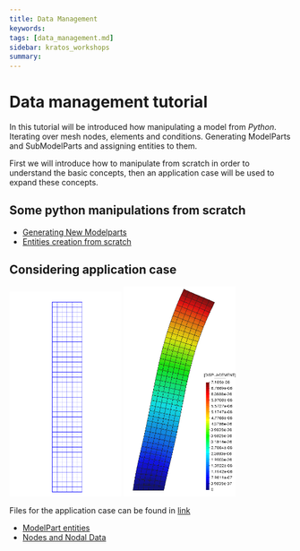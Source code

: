 ```yaml
---
title: Data Management
keywords: 
tags: [data_management.md]
sidebar: kratos_workshops
summary: 
---
```

# Data management tutorial

In this tutorial will be introduced how manipulating a model from *Python*. Iterating over mesh nodes, elements and conditions. Generating ModelParts and SubModelParts and assigning entities to them.

First we will introduce how to manipulate from scratch in order to understand the basic concepts, then an application case will be used to expand these concepts.

## Some python manipulations from scratch

- [Generating New Modelparts](https://github.com/KratosMultiphysics/Kratos/wiki/ModelPart-and-SubModelPart)
- [Entities creation from scratch](https://github.com/KratosMultiphysics/Kratos/wiki/Entities-creation-from-scratch)

## Considering application case

<img src="https://raw.githubusercontent.com/KratosMultiphysics/Documentation/master/Wiki_files/workshop_2019_tutorials/data_management_tutorial/mesh.png" alt="drawing" width="200"/> <img src="https://raw.githubusercontent.com/KratosMultiphysics/Documentation/master/Wiki_files/workshop_2019_tutorials/data_management_tutorial/deformation.png" alt="drawing" width="200"/>

Files for the application case can be found in [link](https://github.com/KratosMultiphysics/Documentation/tree/master/Workshops_files/Kratos_Workshop_2019/Sources/3_data_management)

- [ModelPart entities](https://github.com/KratosMultiphysics/Kratos/wiki/ModelPart-entities)
- [Nodes and Nodal Data](https://github.com/KratosMultiphysics/Kratos/wiki/Nodes-and-Nodal-Data)